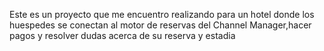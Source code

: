 Este es un proyecto que me encuentro realizando para un hotel donde los huespedes 
se conectan al motor de reservas del Channel Manager,hacer pagos y resolver dudas 
acerca de su reserva y estadia

